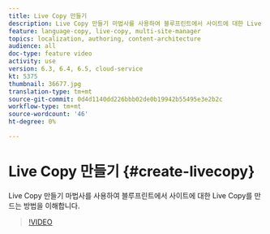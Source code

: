 ```yaml
---
title: Live Copy 만들기
description: Live Copy 만들기 마법사를 사용하여 블루프린트에서 사이트에 대한 Live Copy를 만드는 방법을 이해합니다.
feature: language-copy, live-copy, multi-site-manager
topics: localization, authoring, content-architecture
audience: all
doc-type: feature video
activity: use
version: 6.3, 6.4, 6.5, cloud-service
kt: 5375
thumbnail: 36677.jpg
translation-type: tm+mt
source-git-commit: 0d4d1140dd226bbb02de0b19942b55495e3e2b2c
workflow-type: tm+mt
source-wordcount: '46'
ht-degree: 0%

---
```



# Live Copy 만들기 {#create-livecopy}

Live Copy 만들기 마법사를 사용하여 블루프린트에서 사이트에 대한 Live Copy를 만드는 방법을 이해합니다.

>[!VIDEO](https://video.tv.adobe.com/v/36677?quality=12&learn=on)
